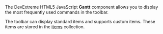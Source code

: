 The DevExtreme HTML5 JavaScript **Gantt** component allows you to display the most frequently used commands in the toolbar.

The toolbar can display standard items and supports custom items. These items are stored in the [items](/Documentation/ApiReference/UI_Widgets/dxGantt/Configuration/toolbar/items/) collection.
